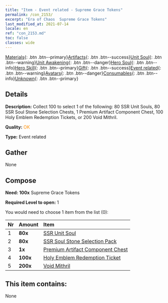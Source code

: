 ```yaml
---
title: "Item - Event related - Supreme Grace Tokens"
permalink: /con_2153/
excerpt: "Era of Chaos  Supreme Grace Tokens"
last_modified_at: 2021-07-14
locale: en
ref: "con_2153.md"
toc: false
classes: wide
---
```

 [Materials](/Items/){: .btn .btn--primary}[Artifacts](/Items/Artifacts/){: .btn .btn--success}[Unit Soul](/Items/UnitSoul/){: .btn .btn--warning}[Unit Awakening](/Items/UnitAwakening/){: .btn .btn--danger}[Hero Soul](/Items/HeroSoul/){: .btn .btn--info}[Hero Skill](/Items/HeroSkill/){: .btn .btn--primary}[Gift](/Items/Gift/){: .btn .btn--success}[Event related](/Items/Events/){: .btn .btn--warning}[Avatars](/Items/Avatars/){: .btn .btn--danger}[Consumables](/Items/Consumables/){: .btn .btn--info}[Unknown](/Items/Unknown/){: .btn .btn--primary}

## Details
 **Description:** Collect 100 to select 1 of the following: 80 SSR Unit Souls, 80 SSR Soul Stone Selection Chests, 1 Premium Artifact Component Chest, 100 Holy Emblem Redemption Tickets, or 200 Void Mithril.

 **Quality:** <span style="color: #FF8C00">OK</span>

 **Type:** Event related

## Gather

  None

## Compose

 **Need: 100x** Supreme Grace Tokens

 **Required Level to open:** 1

 You would need to choose 1 item from the list (0):

  | Nr | Amount |     Item    |
  |:---|:-------|:------------|
  | 1 |  **80x** | [SSR Unit Soul](/Items/con_535/) |  | 
  | 2 |  **80x** | [SSR Soul Stone Selection Pack](/Items/con_2154/) |  | 
  | 3 |  **1x** | [Premium Artifact Component Chest](/Items/con_1874/) |  | 
  | 4 |  **100x** | [Holy Emblem Redemption Ticket](/Items/con_513/) |  | 
  | 5 |  **200x** | [Void Mithril](/Items/con_817/) |  | 


## This item contains:

  None

